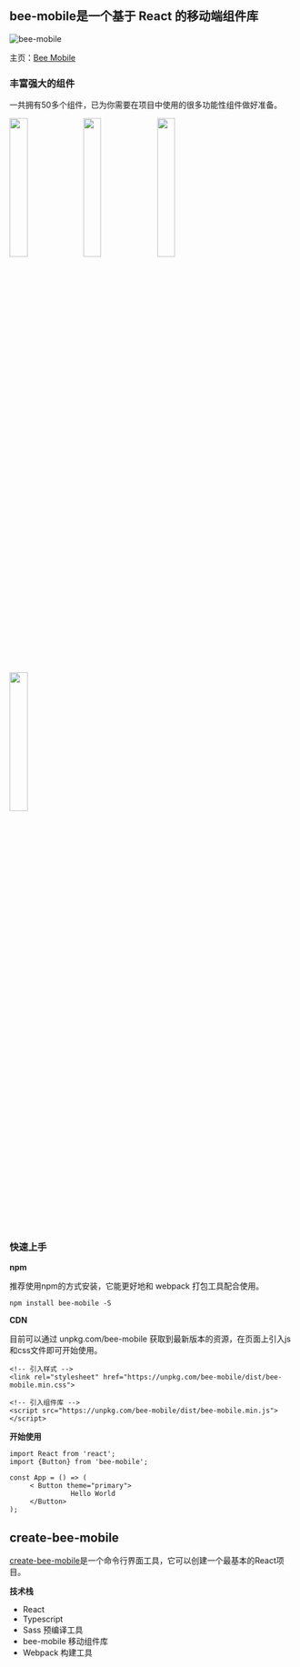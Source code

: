 ## bee-mobile是一个基于 React 的移动端组件库

![bee-mobile](https://imagecloud.laixiazheteng.cn/bee-logo.png)

主页：[Bee Mobile](https://tiny-component.github.io/)

### 丰富强大的组件

一共拥有50多个组件，已为你需要在项目中使用的很多功能性组件做好准备。

<div style="margin-top: 10px">
  <img style="width: 25%" src="https://tiny-component.github.io/assets/gif/bm-button.gif">
  <img style="width: 25%" src="https://tiny-component.github.io/assets/gif/bm-buttonNavigation.gif">
  <img style="width: 25%" src="https://tiny-component.github.io/assets/gif/bm-datepicker.gif">
  <img style="width: 25%" src="https://tiny-component.github.io/assets/gif/bm-spin.gif">
</div>

### 快速上手

**npm**

推荐使用npm的方式安装，它能更好地和 webpack 打包工具配合使用。
```
npm install bee-mobile -S
```

**CDN**

目前可以通过 unpkg.com/bee-mobile 获取到最新版本的资源，在页面上引入js 和css文件即可开始使用。
```
<!-- 引入样式 -->
<link rel="stylesheet" href="https://unpkg.com/bee-mobile/dist/bee-mobile.min.css">

<!-- 引入组件库 -->
<script src="https://unpkg.com/bee-mobile/dist/bee-mobile.min.js"></script>
```

**开始使用**

```
import React from 'react';
import {Button} from 'bee-mobile';

const App = () => (
     < Button theme="primary">
               Hello World
     </Button>
);
```

## create-bee-mobile

[create-bee-mobile](https://tiny-component.github.io/#/docs/create-bee-mobile)是一个命令行界面工具，它可以创建一个最基本的React项目。

**技术栈**

- React
- Typescript
- Sass 预编译工具
- bee-mobile 移动组件库
- Webpack 构建工具






